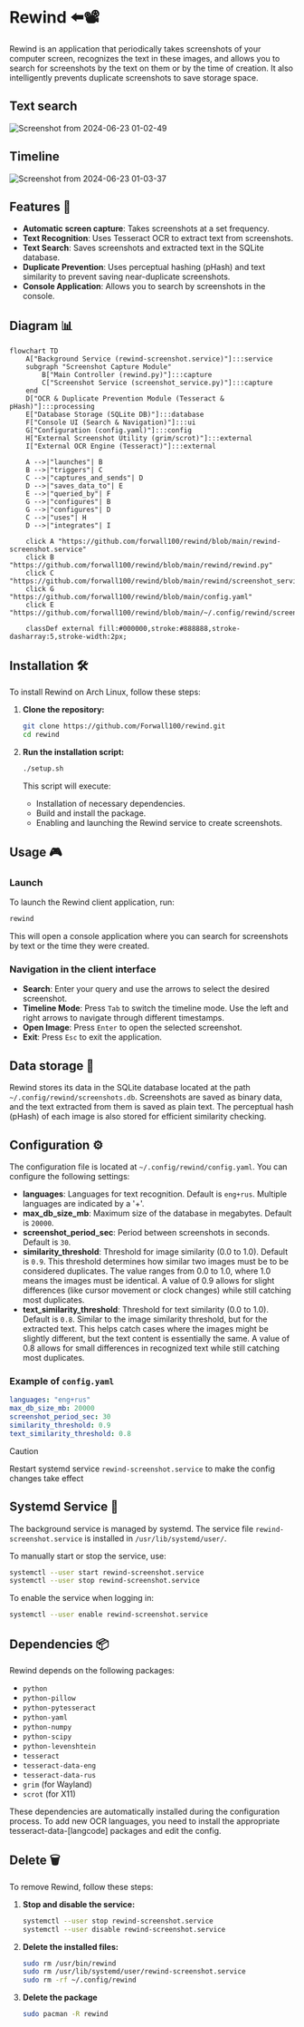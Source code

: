 # Rewind ⬅️📽️

Rewind is an application that periodically takes screenshots of your computer screen, recognizes the text in these images, and allows you to search for screenshots by the text on them or by the time of creation. It also intelligently prevents duplicate screenshots to save storage space.

## Text search
![Screenshot from 2024-06-23 01-02-49](https://github.com/Forwall100/rewind/assets/78537089/79e7438b-d743-4374-a759-cce130210e9c)

## Timeline
![Screenshot from 2024-06-23 01-03-37](https://github.com/Forwall100/rewind/assets/78537089/27d37ca5-5b9c-48e4-b40c-1651711dc9de)

## Features 🚀

- **Automatic screen capture**: Takes screenshots at a set frequency.
- **Text Recognition**: Uses Tesseract OCR to extract text from screenshots.
- **Text Search**: Saves screenshots and extracted text in the SQLite database.
- **Duplicate Prevention**: Uses perceptual hashing (pHash) and text similarity to prevent saving near-duplicate screenshots.
- **Console Application**: Allows you to search by screenshots in the console.

## Diagram 📊
```mermaid
flowchart TD
    A["Background Service (rewind-screenshot.service)"]:::service
    subgraph "Screenshot Capture Module"
        B["Main Controller (rewind.py)"]:::capture
        C["Screenshot Service (screenshot_service.py)"]:::capture
    end
    D["OCR & Duplicate Prevention Module (Tesseract & pHash)"]:::processing
    E["Database Storage (SQLite DB)"]:::database
    F["Console UI (Search & Navigation)"]:::ui
    G["Configuration (config.yaml)"]:::config
    H["External Screenshot Utility (grim/scrot)"]:::external
    I["External OCR Engine (Tesseract)"]:::external

    A -->|"launches"| B
    B -->|"triggers"| C
    C -->|"captures_and_sends"| D
    D -->|"saves_data_to"| E
    E -->|"queried_by"| F
    G -->|"configures"| B
    G -->|"configures"| D
    C -->|"uses"| H
    D -->|"integrates"| I

    click A "https://github.com/forwall100/rewind/blob/main/rewind-screenshot.service"
    click B "https://github.com/forwall100/rewind/blob/main/rewind/rewind.py"
    click C "https://github.com/forwall100/rewind/blob/main/rewind/screenshot_service.py"
    click G "https://github.com/forwall100/rewind/blob/main/config.yaml"
    click E "https://github.com/forwall100/rewind/blob/main/~/.config/rewind/screenshots.db"

    classDef external fill:#000000,stroke:#888888,stroke-dasharray:5,stroke-width:2px;
```

## Installation 🛠️

To install Rewind on Arch Linux, follow these steps:

1. **Clone the repository:**

    ```bash
    git clone https://github.com/Forwall100/rewind.git
    cd rewind
    ```

2. **Run the installation script:**

    ```bash
    ./setup.sh
    ```

    This script will execute:
    - Installation of necessary dependencies.
    - Build and install the package.
    - Enabling and launching the Rewind service to create screenshots.

## Usage 🎮

### Launch

To launch the Rewind client application, run:

```bash
rewind
```

This will open a console application where you can search for screenshots by text or the time they were created.

### Navigation in the client interface

- **Search**: Enter your query and use the arrows to select the desired screenshot.
- **Timeline Mode**: Press `Tab` to switch the timeline mode. Use the left and right arrows to navigate through different timestamps.
- **Open Image**: Press `Enter` to open the selected screenshot.
- **Exit**: Press `Esc` to exit the application.

## Data storage 💾

Rewind stores its data in the SQLite database located at the path `~/.config/rewind/screenshots.db`. Screenshots are saved as binary data, and the text extracted from them is saved as plain text. The perceptual hash (pHash) of each image is also stored for efficient similarity checking.

## Configuration ⚙️

The configuration file is located at `~/.config/rewind/config.yaml`. You can configure the following settings:

- **languages**: Languages for text recognition. Default is `eng+rus`. Multiple languages are indicated by a '+'.
- **max_db_size_mb**: Maximum size of the database in megabytes. Default is `20000`.
- **screenshot_period_sec**: Period between screenshots in seconds. Default is `30`.
- **similarity_threshold**: Threshold for image similarity (0.0 to 1.0). Default is `0.9`. This threshold determines how similar two images must be to be considered duplicates. The value ranges from 0.0 to 1.0, where 1.0 means the images must be identical. A value of 0.9 allows for slight differences (like cursor movement or clock changes) while still catching most duplicates.
- **text_similarity_threshold**: Threshold for text similarity (0.0 to 1.0). Default is `0.8`. Similar to the image similarity threshold, but for the extracted text. This helps catch cases where the images might be slightly different, but the text content is essentially the same. A value of 0.8 allows for small differences in recognized text while still catching most duplicates.

### Example of `config.yaml`

```yaml
languages: "eng+rus"
max_db_size_mb: 20000
screenshot_period_sec: 30
similarity_threshold: 0.9
text_similarity_threshold: 0.8
```

> [!CAUTION]
> Restart systemd service `rewind-screenshot.service` to make the config changes take effect

## Systemd Service 🔄

The background service is managed by systemd. The service file `rewind-screenshot.service` is installed in `/usr/lib/systemd/user/`.

To manually start or stop the service, use:

```bash
systemctl --user start rewind-screenshot.service
systemctl --user stop rewind-screenshot.service
```

To enable the service when logging in:

```bash
systemctl --user enable rewind-screenshot.service
```

## Dependencies 📦

Rewind depends on the following packages:

- `python`
- `python-pillow`
- `python-pytesseract`
- `python-yaml`
- `python-numpy`
- `python-scipy`
- `python-levenshtein`
- `tesseract`
- `tesseract-data-eng`
- `tesseract-data-rus`
- `grim` (for Wayland)
- `scrot` (for X11)

These dependencies are automatically installed during the configuration process. To add new OCR languages, you need to install the appropriate tesseract-data-[langcode] packages and edit the config.

## Delete 🗑️

To remove Rewind, follow these steps:

1. **Stop and disable the service:**

    ```bash
    systemctl --user stop rewind-screenshot.service
    systemctl --user disable rewind-screenshot.service
    ```

2. **Delete the installed files:**

    ```bash
    sudo rm /usr/bin/rewind
    sudo rm /usr/lib/systemd/user/rewind-screenshot.service
    sudo rm -rf ~/.config/rewind
    ```

3. **Delete the package**

    ```bash
    sudo pacman -R rewind
    ```
